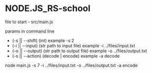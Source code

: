 # NODE.JS_RS-school

file to start - src/main.js

params in command line 
* (-s || --shift) (int) example -s 2 
* (-i || --input) (str path to input file) example -i ../files/input.txt 
* (-o || --output) (str path to output file) example -o ../files/output.txt 
* (-s || --action) (decode | encode) example -a decode 

node main.js -s 7 -i ../files/input.txt  -o ../files/output.txt -a encode

